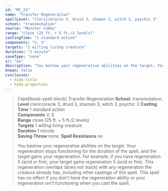 ```yaml
---
id: "MC_22"
name: "Transfer Regeneration"
spellLevel: "cleric/oracle 3, druid 3, shaman 3, witch 3, psychic 3"
school: "transmutation"
source: "Monster Codex"
range: "close (25 ft. + 5 ft./2 levels)"
castingTime: "1 standard action"
components: "V, S"
targets: "1 willing living creature"
duration: "1 minute"
saveType: "none"
sr: "no"
description: "You bestow your regenerative abilities on the target. Your regeneration stops functioning for the duration of the spell, and the target gains your regeneration. For example, if you have regeneration 5 (acid or fire), your target gains regeneration 5 (acid or fire). This regeneration overlaps (does not stack) with any regeneration the creature already has, including other castings of this spell. This spell has no effect if you don't have the regeneration ability or your regeneration isn't functioning when you cast the spell."
known: false
cssclasses:
  - hide-title
  - hide-properties
---
```


> [!spellbook-spell-block] Transfer Regeneration
> **School:** transmutation; **Level** cleric/oracle 3, druid 3, shaman 3, witch 3, psychic 3
> **Casting Time** 1 standard action  
> **Components** V, S  
> **Range** close (25 ft. + 5 ft./2 levels)  
> **Targets** 1 willing living creature  
> **Duration** 1 minute  
> **Saving Throw** none; **Spell Resistance** no
> 
> You bestow your regenerative abilities on the target. Your regeneration stops functioning for the duration of the spell, and the target gains your regeneration. For example, if you have regeneration 5 (acid or fire), your target gains regeneration 5 (acid or fire). This regeneration overlaps (does not stack) with any regeneration the creature already has, including other castings of this spell. This spell has no effect if you don't have the regeneration ability or your regeneration isn't functioning when you cast the spell.
